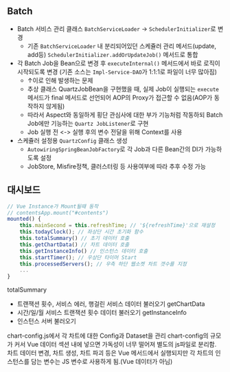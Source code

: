 
## Batch

- Batch 서비스 관리 클래스 `BatchServiceLoader` -> `SchedulerInitializer`로 변경  
	- 기존 `BatchServiceLoader` 내 분리되어있던 스케쥴러 관리 메서드(update, add등) `SchedulerInitializer.addOrUpdateJob()` 메서드로 통합
- 각 Batch Job을 Bean으로 변경 후 `executeInternal()` 메서드에서 바로 로직이 시작되도록 변경 (기존 소스는 `Impl-Service-DAO`가 1:1:1로 파일이 너무 많아짐)
	- ↑이로 인해 발생하는 문제
	- 추상 클래스 QuartzJobBean을 구현했을 때, 실제 Job이 실행되는 `execute` 메서드가 final 메서드로 선언되어 AOP의 Proxy가 접근할 수 없음(AOP가 동작하지 않게됨)
	- 따라서 Aspect와 동일하게 횡단 관심사에 대한 부가 기능처럼 작동하되 Batch Job에만 기능하는 `Quartz JobListener`로 구현
	- Job 실행 전 <-> 실행 후의 변수 전달을 위해 Context를 사용
- 스케쥴러 설정용 `QuartzConfig` 클래스 생성  
  - `AutowiringSpringBeanJobFactory`로 각 Job과 다른 Bean간의 DI가 가능하도록 설정  
  - JobStore, Misfire정책, 클러스터링 등 사용여부에 따라 추후 수정 가능

## 대시보드

```js
// Vue Instance가 Mount될때 동작
// contentsApp.mount("#contents")
mounted() {
	this.mainSecond = this.refreshTime; // '${refreshTime}'으로 재설정  
	this.todayClock(); // 좌상단 시간 초기화 함수  
	this.totalSummary() // 초기 데이터 호출
	this.getChartData() // 차트 데이터 호출  
	this.getInstanceInfo() // 인스턴스 데이터 호출  
	this.startTimer(); // 우상단 타이머 Start
	this.processedServers(); // 우측 하단 웹소켓 차트 갯수를 지정
	...
}
```

totalSummary
- 트랜잭션 횟수, 서비스 에러, 행걸린 서비스 데이터 불러오기
getChartData
- 시간/일/월 서비스 트랜잭션 횟수 데이터 불러오기
getInstanceInfo
- 인스턴스 서버 불러오기

chart-config.js에서 각 차트에 대한 Config과 Dataset을 관리
chart-config의 규모가 커서 Vue 데이터 섹션 내에 넣으면 가독성이 너무 떨어져
별도의 js파일로 분리함. 차트 데이터 변경, 차트 생성, 차트 파괴 등은 Vue 메서드에서 실행되지만
각 차트의 인스턴스를 담는 변수는 JS 변수로 사용하게 됨.(Vue 데이터가 아님)

